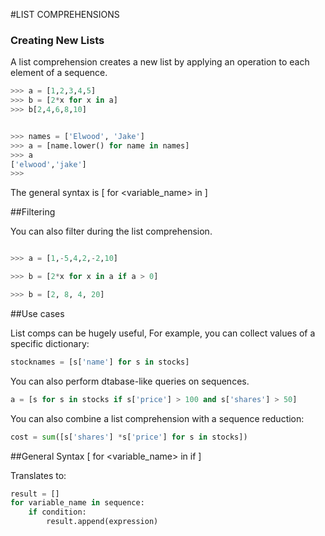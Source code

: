 #LIST COMPREHENSIONS


### Creating New Lists

A list comprehension creates a new list by applying an operation to each element of a sequence.

```python
>>> a = [1,2,3,4,5]
>>> b = [2*x for x in a]
>>> b[2,4,6,8,10]


>>> names = ['Elwood', 'Jake']
>>> a = [name.lower() for name in names]
>>> a
['elwood','jake']
>>>

```
The general syntax is [<expression> for <variable_name> in <sequence>]

##Filtering

You can also filter during the list comprehension.

```python

>>> a = [1,-5,4,2,-2,10]

>>> b = [2*x for x in a if a > 0]

>>> b = [2, 8, 4, 20]

```
##Use cases

List comps can be hugely useful, For example, you can collect values of a specific dictionary:

```python
stocknames = [s['name'] for s in stocks]
```

You can also perform dtabase-like queries on sequences.

```python
a = [s for s in stocks if s['price'] > 100 and s['shares'] > 50]
```
You can also combine a list comprehension with a sequence reduction:

```python
cost = sum([s['shares'] *s['price'] for s in stocks])
```

##General Syntax
[<expression> for <variable_name> in <sequence> if <condition>] 

Translates to:

```python
result = []
for variable_name in sequence:
	if condition:
		result.append(expression)







